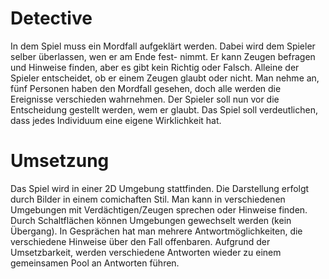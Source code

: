 # Detective

In dem Spiel muss ein Mordfall aufgeklärt werden. Dabei
wird dem Spieler selber überlassen, wen er am Ende fest-
nimmt. Er kann Zeugen befragen und Hinweise finden,
aber es gibt kein Richtig oder Falsch. Alleine der Spieler entscheidet, ob er einem Zeugen glaubt oder nicht.
Man nehme an, fünf Personen haben den Mordfall gesehen, 
doch alle werden die Ereignisse verschieden wahrnehmen. 
Der Spieler soll nun vor die Entscheidung gestellt werden, 
wem er glaubt. Das Spiel soll verdeutlichen, dass jedes 
Individuum eine eigene Wirklichkeit hat.

# Umsetzung

Das Spiel wird in einer 2D Umgebung stattfinden. Die Darstellung erfolgt durch Bilder in einem comichaften
Stil. Man kann in verschiedenen Umgebungen mit Verdächtigen/Zeugen sprechen oder Hinweise finden. Durch
Schaltflächen können Umgebungen gewechselt werden (kein Übergang). In Gesprächen hat man mehrere Antwortmöglichkeiten,
die verschiedene Hinweise über den Fall offenbaren. Aufgrund der Umsetzbarkeit, werden verschiedene Antworten
wieder zu einem gemeinsamen Pool an Antworten führen. 
